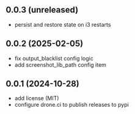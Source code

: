 ## 0.0.3 (unreleased)

- persist and restore state on i3 restarts


## 0.0.2 (2025-02-05)

- fix output_blacklist config logic
- add screenshot_lib_path config item


## 0.0.1 (2024-10-28)

- add license (MIT)
- configure drone.ci to publish releases to pypi
